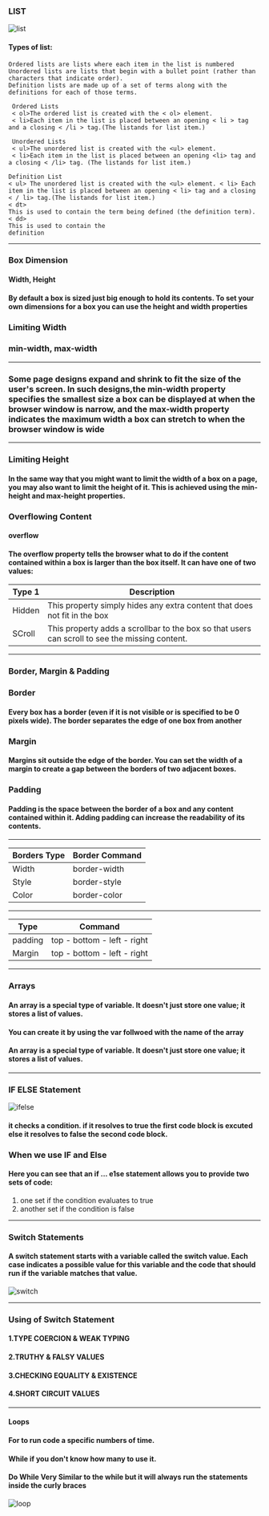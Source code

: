 ### LIST
![list](https://media.gcflearnfree.org/content/5e46ef60397c182fec255f32_02_14_2020/lists.png)
#### Types of list:

```
Ordered lists are lists where each item in the list is numbered
Unordered lists are lists that begin with a bullet point (rather than characters that indicate order).
Definition lists are made up of a set of terms along with the definitions for each of those terms.

```
```
 Ordered Lists
 < ol>The ordered list is created with the < ol> element.
 < li>Each item in the list is placed between an opening < li > tag and a closing < /li > tag.(The listands for list item.)
```
```
 Unordered Lists
 < ul>The unordered list is created with the <ul> element.
 < li>Each item in the list is placed between an opening <li> tag and a closing < /li> tag. (The listands for list item.)
``` 
``` 
Definition List
< ul> The unordered list is created with the <ul> element. < li> Each item in the list is placed between an opening < li> tag and a closing < / li> tag.(The listands for list item.)
< dt>
This is used to contain the term being defined (the definition term).
< dd>
This is used to contain the 
definition
```
--------

### Box Dimension
#### Width, Height
#### By default a box is sized just big enough to hold its contents. To set your own dimensions for a box you can use the height and width properties

### Limiting Width
### min-width, max-width
 ---
 ### Some page designs expand and shrink to fit the size of the user's screen. In such designs,the min-width property specifies the smallest size a box can be displayed at when the browser window is narrow, and the max-width property indicates the maximum width a box can stretch to when the browser window is wide
 ----

 ### Limiting Height
 #### In the same way that you might want to limit the width of a box on a page, you may also want to limit the height of it. This is achieved using the min-height and max-height properties.

 ### Overflowing Content
 #### overflow 
 #### The overflow property tells the browser what to do if the content contained within a box is larger than the box itself. It can have one of two values:

 Type 1 | Description
 --- | ---
 Hidden | This property simply hides any extra content that does not fit in the box
SCroll | This property adds a scrollbar to the box so that users can scroll to see the missing content.
-----

### Border, Margin & Padding
### Border 
#### Every box has a border (even if it is not visible or is specified to be 0 pixels wide). The border separates the edge of one box from another
### Margin 
#### Margins sit outside the edge of the border. You can set the width of a margin to create a gap between the borders of two adjacent boxes.
### Padding
#### Padding is the space between the border of a box and any content contained within it. Adding padding can increase the readability of its contents.
---------
Borders Type | Border Command
---|---
Width | border-width
Style | border-style
Color | border-color
-----

 Type |  Command
---|---
padding | top - bottom - left - right
Margin | top - bottom - left - right
-----

### Arrays
#### An array is a special type of variable. It doesn't just store one value; it stores a list of values. 

#### You can create it by using the var follwoed with the name of the array

#### An array is a special type of variable. It doesn't just store one value; it stores a list of values. 

----------

### IF ELSE Statement
![ifelse](https://i.redd.it/fm7z08nffkk51.jpg)

#### it checks a condition. if it resolves to true the first code block is excuted else it resolves to false the second code block.

### When we use IF and Else
#### Here you can see that an if ... e1se statement allows you to provide two sets of code: 
1. one set if the condition 
evaluates to true 
2. another set if the condition is 
false 
-----

### Switch Statements
#### A switch statement starts with a variable called the switch value. Each case indicates a possible value for this variable and the code that should run if the variable matches that value. 

![switch](https://connect-prd-cdn.unity.com/20190531/learn/images/2d830796-5429-4046-ad27-0520b030494d_Capture.PNG)

---------

### Using of Switch Statement
#### 1.TYPE COERCION & WEAK TYPING
#### 2.TRUTHY & FALSY VALUES
#### 3.CHECKING EQUALITY & EXISTENCE 
#### 4.SHORT CIRCUIT VALUES

----
#### Loops
#### For  to run code a specific numbers of time.
#### While  if you don't know how many to use it.
#### Do While  Very Similar to the while but it will always run the statements inside the curly braces

![loop](https://i.redd.it/7z5kob8n6uf31.png)

